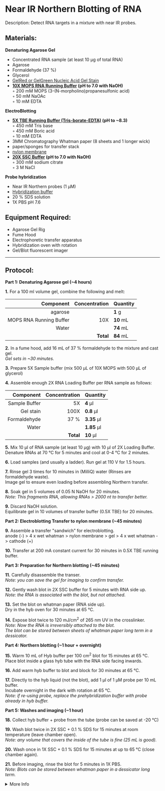 Near IR Northern Blotting of RNA
================================================================================
Description: Detect RNA targets in a mixture with near IR probes.

Materials:
--------------------------------------------------------------------------------
  **Denaturing Agarose Gel**  
  * Concentrated RNA sample (at least 10 µg of total RNA)
  * Agarose
  * Formaldehyde (37 %)
  * Glycerol
  * [GelRed or GelGreen Nucleic Acid Gel Stain](https://biotium.com/technology/nucleic-acid-gel-stains/gelred-gelgreen-dna-gel-stains/)
  * **[10X MOPS RNA Running Buffer](https://www.thermofisher.com/order/catalog/product/AM8671) (pH to 7.0 with NaOH)**  
    ◦ 200 mM MOPS (3-(N-morpholino)propanesulfonic acid)  
    ◦ 50 mM NaOAc  
    ◦ 10 mM EDTA

  **ElectroBlotting**   
  * **[5X TBE Running Buffer (Tris-borate-EDTA)](https://www.thermofisher.com/order/catalog/product/LC6675) (pH to ~8.3)**  
    ◦ 450 mM Tris base  
    ◦ 450 mM Boric acid  
    ◦ 10 mM EDTA   
  * 3MM Chromatography Whatman paper (8 sheets and 1 longer wick)
  * paper/sponges for transfer stack
  * [nylon membrane](https://www.cytivalifesciences.com/en/us/shop/molecular-and-immunodiagnostics/genomic-consumables/nytran-supercharge-spc-blotting-membranes-p-04733)
  * **[20X SSC Buffer](https://www.takarabio.com/products/protein-research/sds-page-and-western-blotting/buffers-and-powders/ssc-powder) (pH to 7.0 with NaOH)**  
    ◦ 300 mM sodium citrate  
    ◦ 3 M NaCl  
    
  **Probe hybridization**  
  * Near IR Northern probes (1 µM)
  * [Hybridization buffer](https://www.thermofisher.com/order/catalog/product/AM8677)
  * 20 % SDS solution
  * 1X PBS pH 7.6
    
Equipment Required:
--------------------------------------------------------------------------------
  * Agarose Gel Rig
  * Fume Hood
  * Electrophoretic transfer apparatus
  * Hybridization oven with rotation
  * Gel/Blot fluorescent imager

___
Protocol:
--------------------------------------------------------------------------------

**Part 1: Denaturing Agarose gel (~4 hours)**  

**1.** For a 100 ml volume gel, combine the following and melt:  
  
  | Component | Concentration | Quantity | 
  | ---------: | ---------: | :---------- |
  | agarose | | **1**  g | 
  | MOPS RNA Running Buffer | 10X | **10**  mL |
  | Water | | **74**  mL |
  || **Total** | **84** mL |
  
**2.** In a fume hood, add 16 mL of 37 % formaldehyde to the mixture and cast gel.<br/>
_Gel sets in ~30 minutes._

**3.** Prepare 5X Sample buffer (mix 500 µL of 10X MOPS with 500 µL of glycerol)

**4.** Assemble enough 2X RNA Loading Buffer per RNA sample as follows:

  | Component | Concentration | Quantity | 
  | ---------: | ---------: | :---------- |
  | Sample Buffer | 5X | **4**  µl | 
  | Gel stain | 100X | **0.8**  µl |
  | Formaldehyde | 37 % | **3.35**  µl |
  | Water | | **1.85**  µl |
  || **Total** | **10** µl |

**5.** Mix 10 µl of RNA sample (at least 10 µg) with 10 µl of 2X Loading Buffer.<br/>
Denature RNAs at 70 °C for 5 minutes and cool at 0-4 °C for 2 minutes.

**6.** Load samples (and usually a ladder). Run gel at 110 V for 1.5 hours.<br/>

**7.** Rinse gel 3 times for 10 minutes in (MilliQ) water (Rinses are formaldehyde waste). <br/> Image gel to ensure even loading before assembling Northern transfer.

**8.** Soak gel in 5 volumes of 0.05 N NaOH for 20 minutes. <br/> _Note: This fragments RNA, allowing RNAs > 2000 nt to transfer better._

**9.** Discard NaOH solution.<br/> Equilibrate gel in 10 volumes of transfer buffer (0.5X TBE) for 20 minutes.



**Part 2: Electroblotting Transfer to nylon membrane (~45 minutes)** 

**9.** Assemble a transfer "sandwich" for electroblotting. <br/> anode (-) > 4 x wet whatman > nylon membrane > gel > 4 x wet whatman -> cathode (+) 

**10.** Transfer at 200 mA constant current for 30 minutes in 0.5X TBE running buffer.



**Part 3: Preparation for Northern blotting (~45 minutes)** 

**11.** Carefully disassemble the transer. <br/> _Note: you can save the gel for imaging to confirm transfer._ 

**12.** Gently wash blot in 2X SSC buffer for 5 minutes with RNA side up. <br/> _Note: the RNA is associated with the blot, but not attached._

**13.** Set the blot on whatman paper (RNA side up). <br/> Dry in the hyb oven for 30 minutes at 65 °C.

**14.** Expose blot twice to 120 mJ/cm<sup>2</sup> of 265 nm UV in the crosslinker. <br/> _Note: Now the RNA is irreversibly attached to the blot._ <br/> _The blot can be stored between sheets of whatman paper long term in a dessicator._

**Part 4: Northern blotting (~1 hour + overnight)** 

**15.** Warm 10 mL of Hyb buffer per 100 cm<sup>2</sup> blot for 15 minutes at 65 °C. <br/> Place blot inside a glass hyb tube with the RNA side facing inwards.

**16.** Add warm hyb buffer to blot and block for 30 minutes at 65 °C.

**17.** Directly to the hyb liquid (not the blot), add 1 µl of 1 µM probe per 10 mL buffer. <br/> Incubate overnight in the dark with rotation at 65 °C. <br/> _Note: if re-using probe, replace the prehybridization buffer with probe already in hyb buffer._

**Part 5: Washes and imaging (~1 hour)** 

**18.** Collect hyb buffer + probe from the tube (probe can be saved at -20 °C)

**19.** Wash blot twice in 2X SSC + 0.1 % SDS for 15 minutes at room temperature (leave chamber open). <br/> _Note: any volume that covers the inside of the tube is fine (25 mL is good)._

**20.** Wash once in 1X SSC + 0.1 % SDS for 15 minutes at up to 65 °C (close chamber again).

**21.** Before imaging, rinse the blot for 5 minutes in 1X PBS. <br/> _Note: Blots can be stored between whatman paper in a dessicator long term._
  
<!-- The text below creates dropdown lists for links to next steps or hyperlinks -->


<details>
  <summary>More Info</summary>
  
  <a href="https://doi.org/10.1261%2Frna.068213.118">
Original IR Northern Paper</a>

</details>
